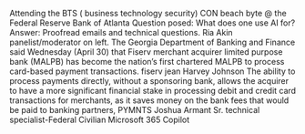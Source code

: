 Attending the BTS ( business technology security) CON beach byte @ the Federal Reserve Bank of Atlanta 
Question posed: What does one use AI for? Answer: Proofread emails and technical questions. 
Ria Akin panelist/moderator on left.
The Georgia Department of Banking and Finance said Wednesday (April 30) that Fiserv merchant acquirer limited purpose bank (MALPB) has become the nation’s first chartered MALPB to process card-based payment transactions.
fiserv jean Harvey Johnson The ability to process payments directly, without a sponsoring bank, allows the acquirer to have a more significant financial stake in processing debit and credit card transactions for merchants, as it saves money on the bank fees that would be paid to banking partners, PYMNTS 
Joshua Armant Sr. technical specialist-Federal Civilian Microsoft 365 Copilot 
